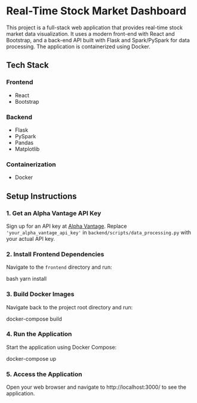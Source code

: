 # Real-Time Stock Market Dashboard

This project is a full-stack web application that provides real-time stock market data visualization. It uses a modern front-end with React and Bootstrap, and a back-end API built with Flask and Spark/PySpark for data processing. The application is containerized using Docker.

## Tech Stack

### Frontend
- React
- Bootstrap

### Backend
- Flask
- PySpark
- Pandas
- Matplotlib

### Containerization
- Docker
  
## Setup Instructions

### 1. Get an Alpha Vantage API Key

Sign up for an API key at [Alpha Vantage](https://www.alphavantage.co/). Replace `'your_alpha_vantage_api_key'` in `backend/scripts/data_processing.py` with your actual API key.

### 2. Install Frontend Dependencies

Navigate to the `frontend` directory and run:

bash
yarn install 

### 3. Build Docker Images

Navigate back to the project root directory and run:

docker-compose build

### 4. Run the Application

Start the application using Docker Compose:

docker-compose up

### 5. Access the Application

Open your web browser and navigate to http://localhost:3000/ to see the application.

